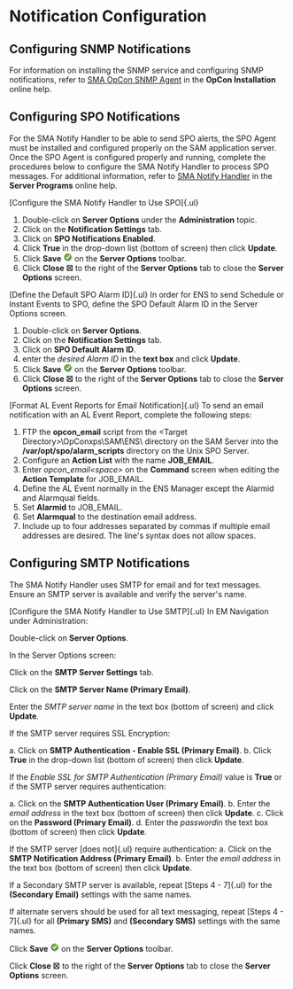 # Notification Configuration

## Configuring SNMP Notifications

For information on installing the SNMP service and configuring SNMP
notifications, refer to [SMA OpCon SNMP Agent](../installation/components.md#SMA9)
 in the **OpCon Installation** online help.

## Configuring SPO Notifications

For the SMA Notify Handler to be able to send SPO alerts, the SPO Agent
must be installed and configured properly on the SAM application server.
Once the SPO Agent is configured properly and running, complete the
procedures below to configure the SMA Notify Handler to process SPO
messages. For additional information, refer to [SMA Notify Handler](../server-programs/notify-handler.md)
in the **Server Programs** online help.

[Configure the SMA Notify Handler to Use SPO]{.ul}

1. Double-click on **Server Options** under the **Administration**
    topic.
2. Click on the **Notification Settings** tab.
3. Click on **SPO Notifications Enabled**.
4. Click **True** in the drop-down list (bottom of screen) then click
    **Update**.
5. Click **Save** ![Save     icon](../Resources/Images/Concepts/EMsave.png "Save icon") on the
    **Server Options** toolbar.
6. Click **Close ☒** to the right of the **Server Options** tab to
    close the **Server Options** screen.

[Define the Default SPO Alarm ID]{.ul}
In order for ENS to send Schedule or Instant Events to SPO, define the
SPO Default Alarm ID in the Server Options screen.

1. Double-click on **Server Options**.
2. Click on the **Notification Settings** tab.
3. Click on **SPO Default Alarm ID**.
4. enter the *desired Alarm ID* in the **text box** and click
    **Update**.
5. Click **Save** ![Save icon](../Resources/Images/Concepts/EMsave.png) on
    the **Server Options** toolbar.
6. Click **Close ☒** to the right of the **Server Options** tab to
    close the **Server Options** screen.

[Format AL Event Reports for Email Notification]{.ul}
To send an email notification with an AL Event Report, complete the
following steps:

1. FTP the **opcon_email** script from the \<Target
    Directory\>\\OpConxps\\SAM\\ENS\\ directory on the SAM Server into
    the **/var/opt/spo/alarm_scripts** directory on the Unix SPO Server.
2. Configure an **Action List** with the name **JOB_EMAIL**.
3. Enter *opcon_email\<space\>* on the **Command** screen when editing
    the **Action Template** for JOB_EMAIL.
4. Define the AL Event normally in the ENS Manager except the Alarmid
    and Alarmqual fields.
5. Set **Alarmid** to JOB_EMAIL.
6. Set **Alarmqual** to the destination email address.
7. Include up to four addresses separated by commas if multiple email
    addresses are desired. The line\'s syntax does not allow spaces.

## Configuring SMTP Notifications

The SMA Notify Handler uses SMTP for email and for text messages. Ensure
an SMTP server is available and verify the server\'s name.

[Configure the SMA Notify Handler to Use SMTP]{.ul}
In EM Navigation under Administration:

Double-click on **Server Options**.

In the Server Options screen:

Click on the **SMTP Server Settings** tab.

Click on the **SMTP Server Name (Primary Email)**.

Enter the *SMTP server name* in the text box (bottom of screen) and
click **Update**.

If the SMTP server requires SSL Encryption:

a.  Click on **SMTP Authentication - Enable SSL (Primary Email)**.
b.  Click **True** in the drop-down list (bottom of screen) then click
    **Update**.

If the *Enable SSL for SMTP Authentication (Primary Email)* value is
**True** or if the SMTP server requires authentication:

a.  Click on the **SMTP Authentication User (Primary Email)**.
b.  Enter the *email address* in the text box (bottom of screen) then
    click **Update**.
c.  Click on the **Password (Primary Email)**.
d.  Enter the *password*in the text box (bottom of screen) then click
    **Update**.

If the SMTP server [does not]{.ul} require authentication:
a.  Click on the **SMTP Notification Address (Primary Email)**.
b.  Enter the *email address* in the text box (bottom of screen) then
    click **Update**.

If a Secondary SMTP server is available, repeat [Steps 4 - 7]{.ul} for
the **(Secondary Email)** settings with the same names.

If alternate servers should be used for all text messaging, repeat
[Steps 4 - 7]{.ul} for all **(Primary SMS)** and **(Secondary SMS)**
settings with the same names.

Click **Save** ![Save icon](../Resources/Images/Concepts/EMsave.png "Save icon ") on the
**Server Options** toolbar.

Click **Close ☒** to the right of the **Server Options** tab to close
the **Server Options** screen.
